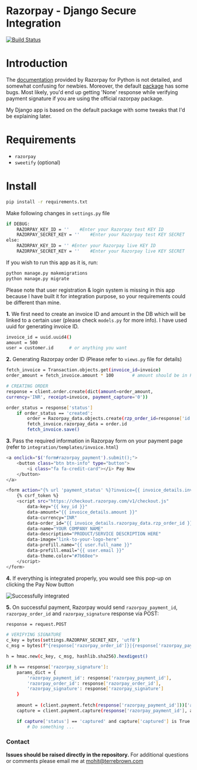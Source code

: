 # Razorpay - Django Secure Integration


[![Build Status](https://travis-ci.org/joemccann/dillinger.svg?branch=master)](https://travis-ci.org/joemccann/dillinger)



# Introduction

The [documentation](https://razorpay.com/docs/payment-gateway/server-integration/python/) provided by Razorpay for Python is not detailed, and somewhat confusing for newbies. Moreover, the default [package](https://pypi.org/project/razorpay/) has some bugs. Most likely, you'd end up getting 'None' response while verifying payment signature if you are using the official razorpay package.

My Django app is based on the default package with some tweaks that I'd be explaining later.

# Requirements
- `razorpay`
- `sweetify`    (optional)

# Install
```bash
pip install -r requirements.txt
```
Make following changes in `settings.py` file
```bash
if DEBUG:
    RAZORPAY_KEY_ID = ''    #Enter your Razorpay test KEY ID
    RAZORPAY_SECRET_KEY = ''    #Enter your Razorpay test KEY SECRET
else:
    RAZORPAY_KEY_ID = '' #Enter your Razorpay live KEY ID
    RAZORPAY_SECRET_KEY = ''    #Enter your Razorpay live KEY SECRET
```

If you wish to run this app as it is, run:
```bash
python manage.py makemigrations
python manage.py migrate
```
Please note that user registration & login system is missing in this app because I have built it for integration purpose, so your requirements could be different than mine.

**1.** We first need to create an invoice ID and amount in the DB which will be linked to a certain user (please check `models.py` for more info). I have used uuid for generating invoice ID.
```bash
invoice_id = uuid.uuid4()
amount = 500
user = customer.id      # or anything you want
```
**2.** Generating Razorpay order ID (Please refer to `views.py` file for details)
```bash
fetch_invoice = Transaction.objects.get(invoice_id=invoice)
order_amount = fetch_invoice.amount * 100       # amount should be in Paise

# CREATING ORDER
response = client.order.create(dict(amount=order_amount, 
currency='INR', receipt=invoice, payment_capture='0'))

order_status = response['status']
    if order_status == 'created':
        order = Razorpay_data.objects.create(rzp_order_id=response['id'])
        fetch_invoice.razorpay_data = order.id
        fetch_invoice.save()
```

**3.** Pass the required information in Razorpay form on your payment page (refer to `integration/templates/invoice.html`)
```bash
<a onclick="$('form#razorpay_payment').submit();">
    <button class="btn btn-info" type="button">
        <i class="fa fa-credit-card"></i> Pay Now
    </button>
</a>

<form action="{% url 'payment_status' %}?invoice={{ invoice_details.invoice_id }}" method="POST" name="razorpay_payment" id="razorpay_payment">
    {% csrf_token %}
    <script src="https://checkout.razorpay.com/v1/checkout.js"
        data-key="{{ key_id }}"
        data-amount="{{ invoice_details.amount }}"
        data-currency="INR"
        data-order_id="{{ invoice_details.razorpay_data.rzp_order_id }}"
        data-name="YOUR COMPANY NAME"
        data-description="PRODUCT/SERVICE DESCRIPTION HERE"
        data-image="link-to-your-logo-here"
        data-prefill.name="{{ user.full_name }}"
        data-prefill.email="{{ user.email }}"
        data-theme.color="#7b68ee">
    </script>
</form>
```

**4.** If everything is integrated properly, you would see this pop-up on clicking the Pay Now button

![Successfully integrated](https://github.com/ohlc-ai/razorpay-django/blob/master/static/payments.png?raw=true)

**5.** On successful payment, Razorpay would send `razorpay_payment_id`, `razorpay_order_id` and `razorpay_signature` response via POST:

```bash
response = request.POST

# VERIFYING SIGNATURE
c_key = bytes(settings.RAZORPAY_SECRET_KEY, 'utf8')
c_msg = bytes(f"{response['razorpay_order_id']}|{response['razorpay_payment_id']}", 'utf8')

h = hmac.new(c_key, c_msg, hashlib.sha256).hexdigest()

if h == response['razorpay_signature']:
    params_dict = {
        'razorpay_payment_id': response['razorpay_payment_id'],
        'razorpay_order_id': response['razorpay_order_id'],
        'razorpay_signature': response['razorpay_signature']
    }
        
    amount = (client.payment.fetch(response['razorpay_payment_id']))['amount']     # Getting amount for capturing payment
    capture = client.payment.capture(response['razorpay_payment_id'], amount)     # Capturing payment

    if capture['status'] == 'captured' and capture['captured'] is True:
        # Do something ...
```

### Contact

**Issues should be raised directly in the repository.** For additional questions or comments please email me at mohit@terrebrown.com
